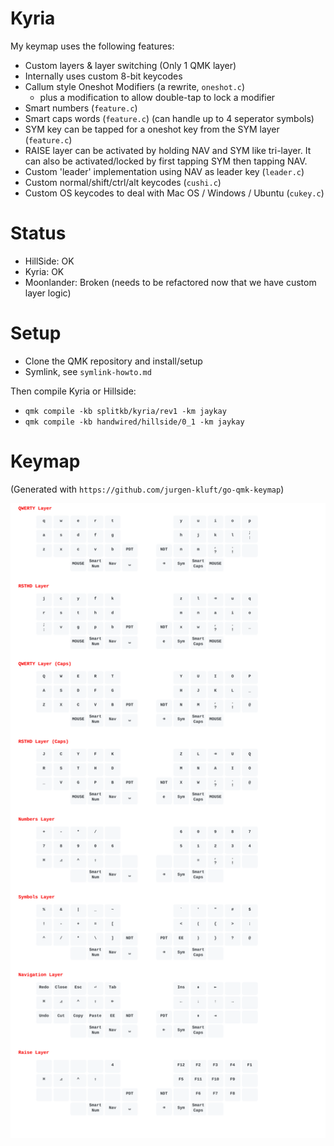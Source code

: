 # Kyria

My keymap uses the following features:
- Custom layers & layer switching (Only 1 QMK layer)
- Internally uses custom 8-bit keycodes
- Callum style Oneshot Modifiers (a rewrite, `oneshot.c`)
  - plus a modification to allow double-tap to lock a modifier
- Smart numbers (`feature.c`)
- Smart caps words (`feature.c`) (can handle up to 4 seperator symbols)
- SYM key can be tapped for a oneshot key from the SYM layer (`feature.c`)
- RAISE layer can be activated by holding NAV and SYM like tri-layer.
  It can also be activated/locked by first tapping SYM then tapping NAV.
- Custom 'leader' implementation using NAV as leader key (`leader.c`)
- Custom normal/shift/ctrl/alt keycodes (`cushi.c`)
- Custom OS keycodes to deal with Mac OS / Windows / Ubuntu (`cukey.c`)

# Status

- HillSide: OK
- Kyria: OK
- Moonlander: Broken (needs to be refactored now that we have custom layer logic)

# Setup

- Clone the QMK repository and install/setup
- Symlink, see `symlink-howto.md`

Then compile Kyria or Hillside:

- `qmk compile -kb splitkb/kyria/rev1 -km jaykay`
- `qmk compile -kb handwired/hillside/0_1 -km jaykay`

# Keymap

(Generated with `https://github.com/jurgen-kluft/go-qmk-keymap`)

![](keymap.svg)

